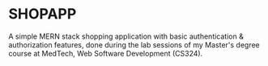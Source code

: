 # SHOPAPP
A simple MERN stack shopping application with basic authentication & authorization features, done during the lab sessions of my Master's degree course at MedTech, Web Software Development (CS324).
